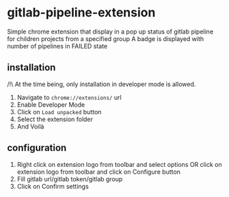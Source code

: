 # gitlab-pipeline-extension

Simple chrome extension that display in a pop up status of gitlab pipeline for children projects from a specified group
A badge is displayed with number of pipelines in FAILED state

## installation

/!\ At the time being, only installation in developer mode is allowed.

1. Navigate to `chrome://extensions/` url
2. Enable Developer Mode
3. Click on `Load unpacked` button
4. Select the extension folder
5. And Voilà

## configuration

1. Right click on extension logo from toolbar and select options OR click on extension logo from toolbar and click on Configure button
2. Fill gitlab url/gitlab token/gitlab group
3. Click on Confirm settings
